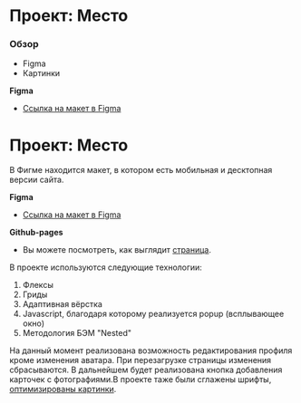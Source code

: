 # Проект: Место

### Обзор

* Figma
* Картинки

**Figma**

* [Ссылка на макет в Figma](https://www.figma.com/file/2cn9N9jSkmxD84oJik7xL7/JavaScript.-Sprint-4?node-id=0%3A1)

# Проект: Место
В Фигме находится макет, в котором есть мобильная и десктопная версии сайта.

**Figma**

* [Ссылка на макет в Figma](https://www.figma.com/file/2cn9N9jSkmxD84oJik7xL7/JavaScript.-Sprint-4?node-id=0%3A1)

**Github-pages**
* Вы можете посмотреть, как выглядит [страница](https://ivan-2001.github.io/mesto/).

В проекте используются следующие технологии:

1. Флексы  
2. Гриды  
3. Адаптивная вёрстка
4. Javascript, благодаря которому реализуется popup (всплывающее окно)
5. Методология БЭМ "Nested"  

На данный момент реализована возможность редактирования профиля кроме изменения аватара. При перезагрузке страницы изменения сбрасываются. В дальнейшем будет реализована кнопка добавления карточек с фотографиями.В проекте таже были сглажены шрифты, [оптимизированы картинки](https://tinypng.com/).  


